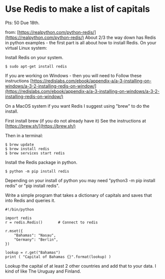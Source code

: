 
<style>
.pagebreak { page-break-before: always; }
.half { height: 200px; }
</style>


# Use Redis to make a list of capitals

Pts: 50
Due 18th.


from: [https://realpython.com/python-redis/](https://realpython.com/python-redis/)
About 2/3 the way down has Redis in python examples - the first part is all
about how to install Redis.  On your virtual Linux system:

Install Redis on your system.

```
$ sudo apt-get install redis
```

If you are working on Windows - then you will need to Follow
these instructions [https://redislabs.com/ebook/appendix-a/a-3-installing-on-windows/a-3-2-installing-redis-on-window/](https://redislabs.com/ebook/appendix-a/a-3-installing-on-windows/a-3-2-installing-redis-on-window/)

On a MacOS system if you want Redis I suggest using "brew" to do the install.

First install brew (if you do not already have it)  See the instructions at [https://brew.sh/](https://brew.sh/)

Then in a terminal:

```
$ brew update
$ brew install redis
$ brew services start redis
```



Install the Redis package in python.

```
$ python -m pip install redis
```

Depending on your install of python you may need "python3 -m pip install redis" or "pip install redis".



Write a simple program that takes a dictionary of capitals
and saves that into Redis and queries it.


```
#!/bin/python

import redis
r = redis.Redis()		# Connect to redis

r.mset({
	"Bahamas": "Nasau",
	"Germany": "Berlin",
})

lookup = r.get("Bahamas")
print ( "Capital of Bahamas {}".format(lookup) )

```

Lookup the capital of at least 2 other countries
and add that to your data.   I kind of like
The Uruguay and Finland.


